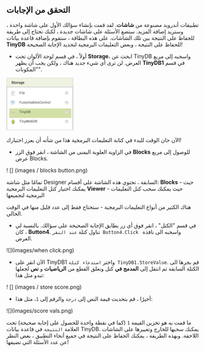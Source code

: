 ## التحقق من الإجابات

تطبيقات أندرويد مصنوعة من **شاشات**. لقد قمت بإنشاء سؤالك الأول على شاشة واحدة ، وستريد إضافة المزيد. ستضع الأسئلة على شاشات جديدة ، لكنك تحتاج إلى طريقة للحفاظ على النتيجة بين تلك الشاشات. على هذه البطاقة ، ستقوم بإضافة قاعدة بيانات **TinyDB** للحفاظ على النتيجة ، وبعض التعليمات البرمجية لتحديد الإجابة الصحيحة!

+ أولاً ، في قسم لوحة الألوان تحت **Storage**، ابحث عن TinyDB واسحبه إلى مربع العرض. لن ترى أي شيء جديد هناك ، ولكن يجب أن يظهر **TinyDB1** في قسم "المكونات".

![](images/tinydb.png)

الآن حان الوقت للبدء في كتابة التعليمات البرمجية هذا من شأنه أن يعزز اختبارك!

+ في الزاوية العلوية اليمنى من الشاشة ، انقر فوق الزر **Blocks** للوصول إلى مربع عرض Blocks.

! [] (images / blocks button.png)

تمامًا مثل شاشة Designer السابقة ، تحتوي هذه الشاشة على أقسام: **Blocks** - حيث يمكنك اختيار كتل التعليمات البرمجية **Viewer** - حيث يمكنك سحب كتل التعليمات البرمجية لتجميعها

هناك الكثير من أنواع التعليمات البرمجية - ستحتاج فقط إلى عدد قليل منها في الوقت الحالي.

+ في قسم "الكتل" ، انقر فوق أي زر يطابق الإجابة الصحيحة على سؤالك. بالنسبة لي ، كان **Button4**. تناول كتلة `عند النقر Button4.Click ` واسحبه الى نافذة العرض.

![](images/when click.png)

+ الآن انقر على TinyDB1 واختر `استدعاء كتلة TinyDB1.StoreValue`. قم بجرها الى الكتلة السابقة ثم انتقل إلى **المدمج في** كتل ونعلق القطع من **الرياضيات** و **نص** لجعلها تبدو مثل هذا:

! [] (images / store score.png)

+ أخيرًا ، قم بتحديث قيمة النص إلى `درجة` والرقم إلى `1`، مثل هذا:

![](images/score vals.png)

ما قمت به هو تخزين القيمة `1` (كما في نقطة واحدة للحصول على إجابة صحيحة) تحت العلامة `النتيجة` في قاعدة بيانات TinyDB. يمكنك سحبها للخارج وتغييرها على الشاشات اللاحقة. وبهذه الطريقة ، يمكنك الحفاظ على النتيجة في جميع أنحاء التطبيق ، بغض النظر عن عدد الأسئلة التي تضيفها!
